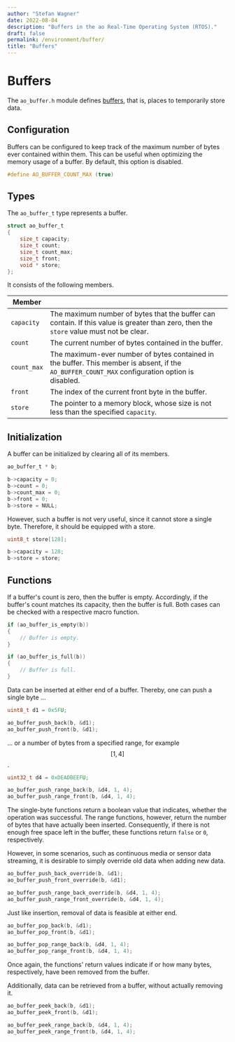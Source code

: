 ```yaml
---
author: "Stefan Wagner"
date: 2022-08-04
description: "Buffers in the ao Real-Time Operating System (RTOS)."
draft: false
permalink: /environment/buffer/
title: "Buffers"
---
```


# Buffers

The `ao_buffer.h` module defines [buffers](https://en.wikipedia.org/wiki/Data_buffer), that is, places to temporarily store data.

## Configuration

Buffers can be configured to keep track of the maximum number of bytes ever contained within them. This can be useful when optimizing the memory usage of a buffer. By default, this option is disabled.

```c
#define AO_BUFFER_COUNT_MAX (true)
```

## Types

The `ao_buffer_t` type represents a buffer. 

```c
struct ao_buffer_t
{
    size_t capacity;
    size_t count;
    size_t count_max;
    size_t front;
    void * store;
};
```

It consists of the following members.

| Member | |
|-|-|
| `capacity` | The maximum number of bytes that the buffer can contain. If this value is greater than zero, then the `store` value must not be clear. |
| `count` | The current number of bytes contained in the buffer. |
| `count_max` | The maximum-ever number of bytes contained in the buffer. This member is absent, if the `AO_BUFFER_COUNT_MAX` configuration option is disabled.  |
| `front` | The index of the current front byte in the buffer. |
| `store` | The pointer to a memory block, whose size is not less than the specified `capacity`. |

## Initialization

A buffer can be initialized by clearing all of its members. 

```c
ao_buffer_t * b;
```

```c
b->capacity = 0;
b->count = 0;
b->count_max = 0;
b->front = 0;
b->store = NULL;
```

However, such a buffer is not very useful, since it cannot store a single byte. Therefore, it should be equipped with a store.

```c
uint8_t store[128];
```

```c
b->capacity = 128;
b->store = store;
```

## Functions

If a buffer's count is zero, then the buffer is empty. Accordingly, if the buffer's count matches its capacity, then the buffer is full. Both cases can be checked with a respective macro function.

```c
if (ao_buffer_is_empty(b))
{
    // Buffer is empty.
}
```

```c
if (ao_buffer_is_full(b))
{
    // Buffer is full.
}
```

Data can be inserted at either end of a buffer. Thereby, one can push a single byte ...

```c
uint8_t d1 = 0x5FU;
```

```c
ao_buffer_push_back(b, &d1);
ao_buffer_push_front(b, &d1);
```

... or a number of bytes from a specified range, for example $$[1, 4]$$.

```c
uint32_t d4 = 0xDEADBEEFU;
```

```c
ao_buffer_push_range_back(b, &d4, 1, 4);
ao_buffer_push_range_front(b, &d4, 1, 4);
```

The single-byte functions return a boolean value that indicates, whether the operation was successful. The range functions, however, return the number of bytes that have actually been inserted. Consequently, if there is not enough free space left in the buffer, these functions return `false` or `0`, respectively. 

However, in some scenarios, such as continuous media or sensor data streaming, it is desirable to simply override old data when adding new data.

```c
ao_buffer_push_back_override(b, &d1);
ao_buffer_push_front_override(b, &d1);
```

```c
ao_buffer_push_range_back_override(b, &d4, 1, 4);
ao_buffer_push_range_front_override(b, &d4, 1, 4);
```

Just like insertion, removal of data is feasible at either end.

```c
ao_buffer_pop_back(b, &d1);
ao_buffer_pop_front(b, &d1);
```

```c
ao_buffer_pop_range_back(b, &d4, 1, 4);
ao_buffer_pop_range_front(b, &d4, 1, 4);
```

Once again, the functions' return values indicate if or how many bytes, respectively, have been removed from the buffer.

Additionally, data can be retrieved from a buffer, without actually removing it.

```c
ao_buffer_peek_back(b, &d1);
ao_buffer_peek_front(b, &d1);
```

```c
ao_buffer_peek_range_back(b, &d4, 1, 4);
ao_buffer_peek_range_front(b, &d4, 1, 4);
```
